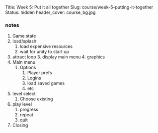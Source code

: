 Title: Week 5: Put it all together
Slug: course/week-5-putting-it-together
Status: hidden
header_cover: course_bg.jpg
### notes

1. Game state
  1. load/splash
     1. load expensive resources
     2. wait for unity to start up
  2. attract loop
     3. display main menu
     4. graphics
  3. Main menu
     1. Options
        1. Player prefs
        2. Logins
        3. load saved games
        4. etc
  3. level select
     1. Choose existing
   4. play level
      1. progress
      2. repeat
      3. quit
   4. Closing